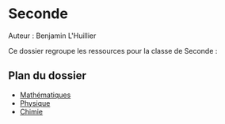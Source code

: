 # Seconde

Auteur : Benjamin L'Huillier

Ce dossier regroupe les ressources pour la classe de Seconde :
## Plan du dossier

- [Mathématiques](./Maths/)
- [Physique](./Physique/)
- [Chimie](./Chimie/)


